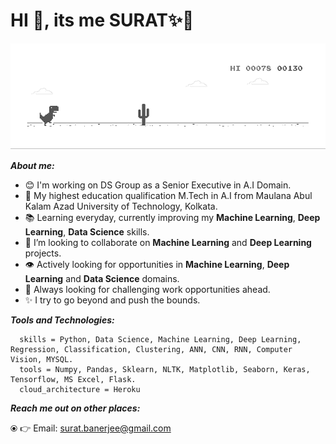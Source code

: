 # HI 👋, its me SURAT✨👋

![chrome_dino](chrome_dino.gif)

***About me:***
- 😊 I'm working on DS Group as a Senior Executive in A.I Domain. 
- 🔭 My highest education qualification M.Tech in A.I from Maulana Abul Kalam Azad University of Technology, Kolkata.
- 📚 Learning everyday, currently improving my **Machine Learning**, **Deep Learning**, **Data Science** skills.
- 🤝 I’m looking to collaborate on **Machine Learning** and **Deep Learning** projects.
- 👁️ Actively looking for opportunities in **Machine Learning**, **Deep Learning** and **Data Science** domains.
- 🌋 Always looking for challenging work opportunities ahead.
- ✨ I try to go beyond and push the bounds.

***Tools and Technologies:***     
     
```
  skills = Python, Data Science, Machine Learning, Deep Learning, Regression, Classification, Clustering, ANN, CNN, RNN, Computer Vision, MYSQL.
  tools = Numpy, Pandas, Sklearn, NLTK, Matplotlib, Seaborn, Keras, Tensorflow, MS Excel, Flask.
  cloud_architecture = Heroku
```  

***Reach me out on other places:***

⦿ 👉 Email: surat.banerjee@gmail.com
